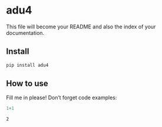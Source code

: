 # adu4

<!-- WARNING: THIS FILE WAS AUTOGENERATED! DO NOT EDIT! -->

This file will become your README and also the index of your
documentation.

## Install

``` sh
pip install adu4
```

## How to use

Fill me in please! Don’t forget code examples:

``` python
1+1
```

    2
